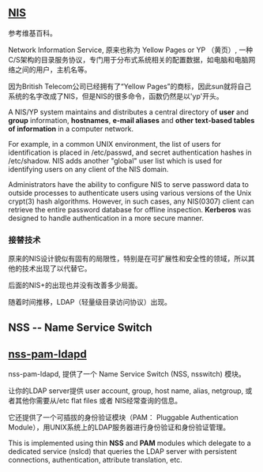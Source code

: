 
## [NIS](https://en.wikipedia.org/wiki/Network_Information_Service)

参考维基百科。

Network Information Service, 原来也称为 Yellow Pages or YP （黄页）, 一种C/S架构的目录服务协议，专门用于分布式系统相关的配置数据，如电脑和电脑网络之间的用户，主机名等。

因为British Telecom公司已经拥有了“Yellow Pages”的商标，因此sun就将自己系统的名字改成了NIS，但是NIS的很多命令，函数仍然是以'yp'开头。

A NIS/YP system maintains and distributes a central directory of **user** and **group** information, **hostnames**, **e-mail aliases** and **other text-based tables of information** in a computer network. 

For example, in a common UNIX environment, the list of users for identification is placed in /etc/passwd, and secret authentication hashes in /etc/shadow. NIS adds another "global" user list which is used for identifying users on any client of the NIS domain.

Administrators have the ability to configure NIS to serve password data to outside processes to authenticate users using various versions of the Unix crypt(3) hash algorithms. However, in such cases, any NIS(0307) client can retrieve the entire password database for offline inspection. **Kerberos** was designed to handle authentication in a more secure manner.


### 接替技术

原来的NIS设计貌似有固有的局限性，特别是在可扩展性和安全性的领域，所以其他的技术出现了以代替它。

后面的NIS+的出现也并没有改善多少局面。

随着时间推移，LDAP（轻量级目录访问协议）出现。



## NSS -- Name Service Switch


## [nss-pam-ldapd](https://arthurdejong.org/nss-pam-ldapd/)

nss-pam-ldapd, 提供了一个 Name Service Switch (NSS, nsswitch) 模块。

让你的LDAP server提供 user account, group, host name, alias, netgroup, 或者其他你需要从/etc flat files 或者 NIS经常查询的信息。

它还提供了一个可插拔的身份验证模块（PAM： Pluggable Authentication Module），用UNIX系统上的LDAP服务器进行身份验证和身份验证管理。

This is implemented using thin **NSS** and **PAM** modules
which delegate to a dedicated service (nslcd) that queries the LDAP server with persistent connections, authentication, attribute translation, etc.